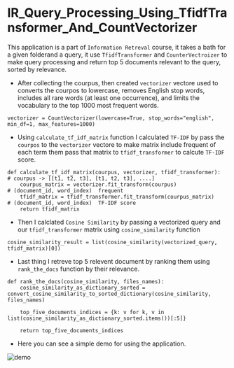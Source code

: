 # IR_Query_Processing_Using_TfidfTransformer_And_CountVectorizer

This application is a part of `Information Retreval` course, it takes a bath for a given folderand a query, it use `TfidfTransformer` and `CounterVectroizer` to make query processing and return top 5 documents relevant to the query, sorted by relevance.

  * After collecting the courpus, then created `vectorizer` vectore used to converts the courpos to lowercase, removes English stop words, includes all rare words (at least one occurrence), and limits the vocabulary to the top 1000 most frequent words.
  ```
vectorizer = CountVectorizer(lowercase=True, stop_words="english", min_df=1, max_features=1000)
  ```


* Using `calculate_tf_idf_matrix` function I calculated `TF-IDF` by pass the `courpos` to the `vectorizer` vectore to make matrix include frequent of each term them pass that matrix to `tfidf_transformer` to calcute `TF-IDF` score.
```
def calculate_tf_idf_matrix(courpus, vectorizer, tfidf_transformer):    # courpus -> [[t1, t2, t3], [t1, t2, t3], ....]
    courpus_matrix = vectorizer.fit_transform(courpus)                  # (document_id, word_index)  frequent 
    tfidf_matrix = tfidf_transformer.fit_transform(courpus_matrix)      # (document_id, word_index)  TF-IDF score 
    return tfidf_matrix
```

* Then I calclated `Cosine Similarity` by passing a vectorized query and our `tfidf_transformer` matrix using `cosine_similarity` function
```
cosine_similarity_result = list(cosine_similarity(vectorized_query, tfidf_matrix)[0])
```
* Last thing I retreve top 5 relevent document by ranking them using `rank_the_docs` function by their relevance.
```
def rank_the_docs(cosine_similarity, files_names): 
    cosine_similarity_as_dictionary_sorted = convert_cosine_similarity_to_sorted_dictionary(cosine_similarity, files_names)
        
    top_five_documents_indices = {k: v for k, v in list(cosine_similarity_as_dictionary_sorted.items())[:5]}

    return top_five_documents_indices
```
* Here you can see a simple demo for using the application.

![demo](https://github.com/yaseen-asaliya/IR_Query_Processing_Using_TfidfTransformer_And_CountVectorizer/assets/59315877/3e459a5a-2f5f-43c1-be84-98acd2f237f2)
